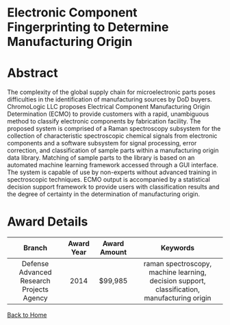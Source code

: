 
Electronic Component Fingerprinting to Determine Manufacturing Origin
=====================================================================

# Abstract


The complexity of the global supply chain for microelectronic parts poses difficulties in the identification of manufacturing sources by DoD buyers.  ChromoLogic LLC proposes Electrical Component Manufacturing Origin Determination (ECMO) to provide customers with a rapid, unambiguous method to classify electronic components by fabrication facility.  The proposed system is comprised of a Raman spectroscopy subsystem for the collection of characteristic spectroscopic chemical signals from electronic components and a software subsystem for signal processing, error correction, and classification of sample parts within a manufacturing origin data library.  Matching of sample parts to the library is based on an automated machine learning framework accessed through a GUI interface.  The system is capable of use by non-experts without advanced training in spectroscopic techniques.  ECMO output is accompanied by a statistical decision support framework to provide users with classification results and the degree of certainty in the determination of manufacturing origin.  

# Award Details

|Branch|Award Year|Award Amount|Keywords|
| :---: | :---: | :---: | :---: |
|Defense Advanced Research Projects Agency|2014|$99,985|raman spectroscopy, machine learning, decision support, classification, manufacturing origin|
  
  


[Back to Home](https://github.com/chrischow/dod_sbir_awards#1179)